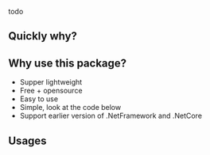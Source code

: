todo

## Quickly why?


## Why use this package?
- Supper lightweight
- Free + opensource
- Easy to use
- Simple, look at the code below
- Support earlier version of .NetFramework and .NetCore

## Usages
```CSharp

```